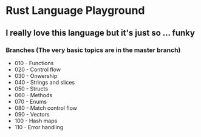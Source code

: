 # Rust Language Playground

## I really love this language but it's just so ... funky

### Branches (The very basic topics are in the master branch)

- 010 - Functions
- 020 - Control flow
- 030 - Onwership
- 040 - Strings and slices
- 050 - Structs
- 060 - Methods
- 070 - Enums
- 080 - Match control flow
- 090 - Vectors
- 100 - Hash maps
- 110 - Error handling